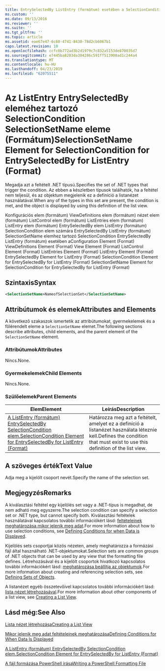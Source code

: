 ```yaml
---
title: EntrySelectedBy ListEntry (formátum) esetében a SelectionCondition SelectionSetName eleme |} A Microsoft Docs
ms.custom: ''
ms.date: 09/13/2016
ms.reviewer: ''
ms.suite: ''
ms.tgt_pltfrm: ''
ms.topic: article
ms.assetid: eae67e47-6c60-4741-8430-78d2cb6067b1
caps.latest.revision: 10
ms.openlocfilehash: ccfc0b772ad3b2d1979c7c832a5153de870035d7
ms.sourcegitcommit: e7445ba8203da304286c591ff513900ad1c244a4
ms.translationtype: MT
ms.contentlocale: hu-HU
ms.lasthandoff: 04/23/2019
ms.locfileid: "62075511"
---
```

# <a name="selectionsetname-element-for-selectioncondition-for-entryselectedby-for-listentry-format"></a><span data-ttu-id="e67da-102">Az ListEntry EntrySelectedBy eleméhez tartozó SelectionCondition SelectionSetName eleme (Formátum)</span><span class="sxs-lookup"><span data-stu-id="e67da-102">SelectionSetName Element for SelectionCondition for EntrySelectedBy for ListEntry (Format)</span></span>

<span data-ttu-id="e67da-103">Megadja azt a feltételt .NET típusú.</span><span class="sxs-lookup"><span data-stu-id="e67da-103">Specifies the set of .NET types that trigger the condition.</span></span> <span data-ttu-id="e67da-104">Az ebben a készletben típusok találhatók, ha a feltétel nem teljesül, és az objektum megjelenik ez a definíció a listanézet használatával.</span><span class="sxs-lookup"><span data-stu-id="e67da-104">When any of the types in this set are present, the condition is met, and the object is displayed by using this definition of the list view.</span></span>

<span data-ttu-id="e67da-105">Konfigurációs elem (formátum) ViewDefinitions elem (formátum) nézet elem (formátum) ListControl elem (formátum) ListEntries elem (formátum) ListEntry elem (formátum) EntrySelectedBy elem ListEntry (formátum) SelectionCondition elem számára EntrySelectedBy ListEntry (formátum) SelectionSetName elemhez tartozó SelectionCondition EntrySelectedBy ListEntry (formátum) esetében a</span><span class="sxs-lookup"><span data-stu-id="e67da-105">Configuration Element (Format) ViewDefinitions Element (Format) View Element (Format) ListControl Element (Format) ListEntries Element (Format) ListEntry Element (Format) EntrySelectedBy Element for ListEntry (Format) SelectionCondition Element for EntrySelectedBy for ListEntry (Format) SelectionSetName Element for SelectionCondition for EntrySelectedBy for ListEntry (Format)</span></span>

## <a name="syntax"></a><span data-ttu-id="e67da-106">Szintaxis</span><span class="sxs-lookup"><span data-stu-id="e67da-106">Syntax</span></span>

```xml
<SelectionSetName>NameofSelectionSet</SelectionSetName>
```

## <a name="attributes-and-elements"></a><span data-ttu-id="e67da-107">Attribútumok és elemek</span><span class="sxs-lookup"><span data-stu-id="e67da-107">Attributes and Elements</span></span>

<span data-ttu-id="e67da-108">A következő szakaszok ismertetik az attribútumokat, gyermekelemek és a fölérendelt eleme a `SelectionSetName` elemet.</span><span class="sxs-lookup"><span data-stu-id="e67da-108">The following sections describe attributes, child elements, and the parent element of the `SelectionSetName` element.</span></span>

### <a name="attributes"></a><span data-ttu-id="e67da-109">Attribútumok</span><span class="sxs-lookup"><span data-stu-id="e67da-109">Attributes</span></span>

<span data-ttu-id="e67da-110">Nincs.</span><span class="sxs-lookup"><span data-stu-id="e67da-110">None.</span></span>

### <a name="child-elements"></a><span data-ttu-id="e67da-111">Gyermekelemek</span><span class="sxs-lookup"><span data-stu-id="e67da-111">Child Elements</span></span>

<span data-ttu-id="e67da-112">Nincs.</span><span class="sxs-lookup"><span data-stu-id="e67da-112">None.</span></span>

### <a name="parent-elements"></a><span data-ttu-id="e67da-113">Szülőelemek</span><span class="sxs-lookup"><span data-stu-id="e67da-113">Parent Elements</span></span>

|<span data-ttu-id="e67da-114">Elem</span><span class="sxs-lookup"><span data-stu-id="e67da-114">Element</span></span>|<span data-ttu-id="e67da-115">Leírás</span><span class="sxs-lookup"><span data-stu-id="e67da-115">Description</span></span>|
|-------------|-----------------|
|[<span data-ttu-id="e67da-116">A ListEntry (formátum) EntrySelectedBy SelectionCondition elem.</span><span class="sxs-lookup"><span data-stu-id="e67da-116">SelectionCondition Element for EntrySelectedBy for ListEntry (Format)</span></span>](./selectioncondition-element-for-entryselectedby-for-listcontrol-format.md)|<span data-ttu-id="e67da-117">Határozza meg azt a feltételt, amelyet ez a definíció a listanézet használata léteznie kell.</span><span class="sxs-lookup"><span data-stu-id="e67da-117">Defines the condition that must exist to use this definition of the list view.</span></span>|

## <a name="text-value"></a><span data-ttu-id="e67da-118">A szöveges érték</span><span class="sxs-lookup"><span data-stu-id="e67da-118">Text Value</span></span>

<span data-ttu-id="e67da-119">Adja meg a kijelölt csoport nevét.</span><span class="sxs-lookup"><span data-stu-id="e67da-119">Specify the name of the selection set.</span></span>

## <a name="remarks"></a><span data-ttu-id="e67da-120">Megjegyzés</span><span class="sxs-lookup"><span data-stu-id="e67da-120">Remarks</span></span>

<span data-ttu-id="e67da-121">A kiválasztási feltétel egy kijelölés set vagy a .NET-típus is megadhat, de nem adható meg egyszerre.</span><span class="sxs-lookup"><span data-stu-id="e67da-121">The selection condition can specify a selection set or .NET type, but cannot specify both.</span></span> <span data-ttu-id="e67da-122">Kiválasztási feltételek használatával kapcsolatos további információkért lásd: [feltételeinek meghatározása mikor jelenik meg adat](./defining-conditions-for-displaying-data.md).</span><span class="sxs-lookup"><span data-stu-id="e67da-122">For more information about how to use selection conditions, see [Defining Conditions for when Data is Displayed](./defining-conditions-for-displaying-data.md).</span></span>

<span data-ttu-id="e67da-123">Kijelölés sets csoportjai közös nézeten, amely meghatározza a formázási fájl által használható .NET-objektumokat.</span><span class="sxs-lookup"><span data-stu-id="e67da-123">Selection sets are common groups of .NET objects that can be used by any view that the formatting file defines.</span></span> <span data-ttu-id="e67da-124">Létrehozásával és a kijelölt csoportok hivatkozó kapcsolatos további információkért lásd: [meghatározása beállítja az objektumok](./defining-selection-sets.md).</span><span class="sxs-lookup"><span data-stu-id="e67da-124">For more information about creating and referencing selection sets, see [Defining Sets of Objects](./defining-selection-sets.md).</span></span>

<span data-ttu-id="e67da-125">A listanézet egyéb összetevőivel kapcsolatos további információkért lásd: [lista nézet létrehozásával](./creating-a-list-view.md).</span><span class="sxs-lookup"><span data-stu-id="e67da-125">For more information about other components of a list view, see [Creating a List View](./creating-a-list-view.md).</span></span>

## <a name="see-also"></a><span data-ttu-id="e67da-126">Lásd még:</span><span class="sxs-lookup"><span data-stu-id="e67da-126">See Also</span></span>

[<span data-ttu-id="e67da-127">Lista nézet létrehozása</span><span class="sxs-lookup"><span data-stu-id="e67da-127">Creating a List View</span></span>](./creating-a-list-view.md)

[<span data-ttu-id="e67da-128">Mikor jelenik meg adat feltételeinek meghatározása</span><span class="sxs-lookup"><span data-stu-id="e67da-128">Defining Conditions for When Data Is Displayed</span></span>](./defining-conditions-for-displaying-data.md)

[<span data-ttu-id="e67da-129">A ListEntry (formátum) EntrySelectedBy SelectionCondition elem.</span><span class="sxs-lookup"><span data-stu-id="e67da-129">SelectionCondition Element for EntrySelectedBy for ListEntry (Format)</span></span>](./selectioncondition-element-for-entryselectedby-for-listcontrol-format.md)

[<span data-ttu-id="e67da-130">A fájl formázása PowerShell írása</span><span class="sxs-lookup"><span data-stu-id="e67da-130">Writing a PowerShell Formatting File</span></span>](./writing-a-powershell-formatting-file.md)
